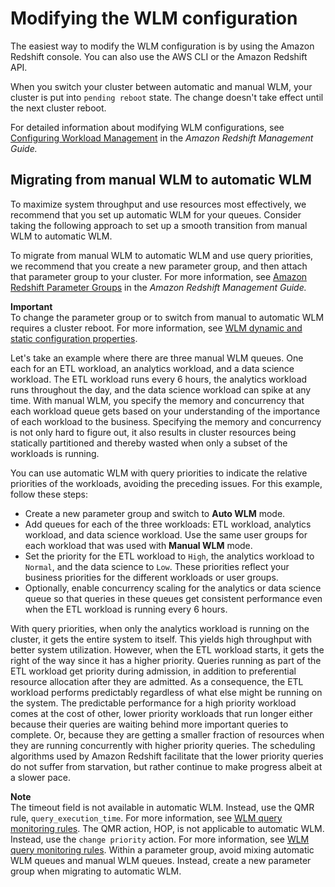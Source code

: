 # Modifying the WLM configuration<a name="cm-c-modifying-wlm-configuration"></a>

The easiest way to modify the WLM configuration is by using the Amazon Redshift console\. You can also use the AWS CLI or the Amazon Redshift API\. 

When you switch your cluster between automatic and manual WLM, your cluster is put into `pending reboot` state\. The change doesn't take effect until the next cluster reboot\.

For detailed information about modifying WLM configurations, see [Configuring Workload Management](https://docs.aws.amazon.com/redshift/latest/mgmt/workload-mgmt-config.html) in the *Amazon Redshift Management Guide\.*

## Migrating from manual WLM to automatic WLM<a name="wlm-manual-to-automatic"></a>

To maximize system throughput and use resources most effectively, we recommend that you set up automatic WLM for your queues\. Consider taking the following approach to set up a smooth transition from manual WLM to automatic WLM\.

To migrate from manual WLM to automatic WLM and use query priorities, we recommend that you create a new parameter group, and then attach that parameter group to your cluster\. For more information, see [Amazon Redshift Parameter Groups](https://docs.aws.amazon.com/redshift/latest/mgmt/working-with-parameter-groups.html) in the *Amazon Redshift Management Guide\.* 

**Important**  
To change the parameter group or to switch from manual to automatic WLM requires a cluster reboot\. For more information, see [WLM dynamic and static configuration properties](cm-c-wlm-dynamic-properties.md)\.

Let's take an example where there are three manual WLM queues\. One each for an ETL workload, an analytics workload, and a data science workload\. The ETL workload runs every 6 hours, the analytics workload runs throughout the day, and the data science workload can spike at any time\. With manual WLM, you specify the memory and concurrency that each workload queue gets based on your understanding of the importance of each workload to the business\. Specifying the memory and concurrency is not only hard to figure out, it also results in cluster resources being statically partitioned and thereby wasted when only a subset of the workloads is running\.

You can use automatic WLM with query priorities to indicate the relative priorities of the workloads, avoiding the preceding issues\. For this example, follow these steps:
+ Create a new parameter group and switch to **Auto WLM** mode\.
+ Add queues for each of the three workloads: ETL workload, analytics workload, and data science workload\. Use the same user groups for each workload that was used with **Manual WLM** mode\. 
+ Set the priority for the ETL workload to `High`, the analytics workload to `Normal`, and the data science to `Low`\. These priorities reflect your business priorities for the different workloads or user groups\. 
+ Optionally, enable concurrency scaling for the analytics or data science queue so that queries in these queues get consistent performance even when the ETL workload is running every 6 hours\.

With query priorities, when only the analytics workload is running on the cluster, it gets the entire system to itself\. This yields high throughput with better system utilization\. However, when the ETL workload starts, it gets the right of the way since it has a higher priority\. Queries running as part of the ETL workload get priority during admission, in addition to preferential resource allocation after they are admitted\. As a consequence, the ETL workload performs predictably regardless of what else might be running on the system\. The predictable performance for a high priority workload comes at the cost of other, lower priority workloads that run longer either because their queries are waiting behind more important queries to complete\. Or, because they are getting a smaller fraction of resources when they are running concurrently with higher priority queries\. The scheduling algorithms used by Amazon Redshift facilitate that the lower priority queries do not suffer from starvation, but rather continue to make progress albeit at a slower pace\.

**Note**  
The timeout field is not available in automatic WLM\. Instead, use the QMR rule, `query_execution_time`\. For more information, see [WLM query monitoring rules](cm-c-wlm-query-monitoring-rules.md)\.
The QMR action, HOP, is not applicable to automatic WLM\. Instead, use the `change priority` action\. For more information, see [WLM query monitoring rules](cm-c-wlm-query-monitoring-rules.md)\.
Within a parameter group, avoid mixing automatic WLM queues and manual WLM queues\. Instead, create a new parameter group when migrating to automatic WLM\. 
